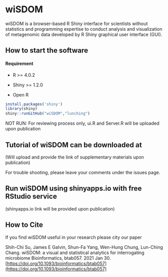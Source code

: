# wiSDOM

wiSDOM is a browser-based R Shiny interface for scientists without statistics and programming expertise to conduct analysis and visualization of metagenomic data developed by R Shiny graphical user interface (GUI).

## How to start the software

#### Requirement
* R >= 4.0.2
* Shiny >= 1.2.0

* Open R 
```R
install.packages('shiny')
library(shiny)
shiny::runGitHub("wiSDOM","lunching")
```
NOT RUN: For reviewing process only, ui.R and Server.R will be uploaded upon publication

## Tutorial of wiSDOM can be downloaded at

(Will upload and provide the link of supplementary materials upon publication)

For trouble shooting, please leave your comments under the issues page.

## Run wiSDOM using shinyapps.io with free RStudio service

(shinyapps.io link will be provided upon publication)

## How to Cite

If you find wiSDOM useful in your research please city our paper

Shih-Chi Su, James E Galvin, Shun-Fa Yang, Wen-Hung Chung, Lun-Ching Chang.
wiSDOM: a visual and statistical analytics for interrogating microbiome
Bioinformatics, btab057. 2021 Jan 30.
[https://doi.org/10.1093/bioinformatics/btab057](https://doi.org/10.1093/bioinformatics/btab057)
